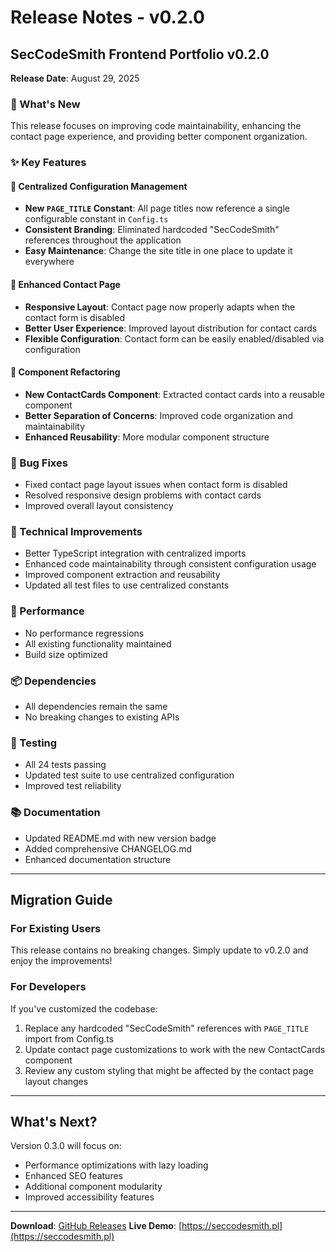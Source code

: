 # Release Notes - v0.2.0

## SecCodeSmith Frontend Portfolio v0.2.0

**Release Date**: August 29, 2025

### 🎉 What's New

This release focuses on improving code maintainability, enhancing the contact page experience, and providing better component organization.

### ✨ Key Features

#### 🔧 Centralized Configuration Management
- **New `PAGE_TITLE` Constant**: All page titles now reference a single configurable constant in `Config.ts`
- **Consistent Branding**: Eliminated hardcoded "SecCodeSmith" references throughout the application
- **Easy Maintenance**: Change the site title in one place to update it everywhere

#### 📱 Enhanced Contact Page
- **Responsive Layout**: Contact page now properly adapts when the contact form is disabled
- **Better User Experience**: Improved layout distribution for contact cards
- **Flexible Configuration**: Contact form can be easily enabled/disabled via configuration

#### 🧩 Component Refactoring
- **New ContactCards Component**: Extracted contact cards into a reusable component
- **Better Separation of Concerns**: Improved code organization and maintainability
- **Enhanced Reusability**: More modular component structure

### 🐛 Bug Fixes
- Fixed contact page layout issues when contact form is disabled
- Resolved responsive design problems with contact cards
- Improved overall layout consistency

### 🔧 Technical Improvements
- Better TypeScript integration with centralized imports
- Enhanced code maintainability through consistent configuration usage
- Improved component extraction and reusability
- Updated all test files to use centralized constants

### 🚀 Performance
- No performance regressions
- All existing functionality maintained
- Build size optimized

### 📦 Dependencies
- All dependencies remain the same
- No breaking changes to existing APIs

### 🧪 Testing
- All 24 tests passing
- Updated test suite to use centralized configuration
- Improved test reliability

### 📚 Documentation
- Updated README.md with new version badge
- Added comprehensive CHANGELOG.md
- Enhanced documentation structure

---

## Migration Guide

### For Existing Users
This release contains no breaking changes. Simply update to v0.2.0 and enjoy the improvements!

### For Developers
If you've customized the codebase:
1. Replace any hardcoded "SecCodeSmith" references with `PAGE_TITLE` import from Config.ts
2. Update contact page customizations to work with the new ContactCards component
3. Review any custom styling that might be affected by the contact page layout changes

---

## What's Next?

Version 0.3.0 will focus on:
- Performance optimizations with lazy loading
- Enhanced SEO features
- Additional component modularity
- Improved accessibility features

---

**Download**: [GitHub Releases](https://github.com/SecCodeSmith/SecCodeSmith-frontend/releases/tag/v0.2.0)
**Live Demo**: [https://seccodesmith.pl](https://seccodesmith.pl)

